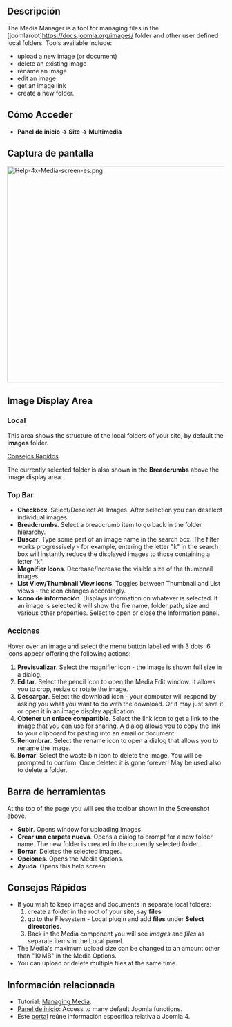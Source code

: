 <!-- Filename: Help4.x:Media / Display title: Multimedia -->

## Descripción

The Media Manager is a tool for managing files in the
\[joomlaroot\]https://docs.joomla.org/images/ folder and other user
defined local folders. Tools available include:

- upload a new image (or document)
- delete an existing image
- rename an image
- edit an image
- get an image link
- create a new folder.

## Cómo Acceder

- **Panel de inicio → Site → Multimedia**

## Captura de pantalla

<img
src="https://docs.joomla.org/images/thumb/5/5d/Help-4x-Media-screen-es.png/800px-Help-4x-Media-screen-es.png"
decoding="async"
srcset="https://docs.joomla.org/images/thumb/5/5d/Help-4x-Media-screen-es.png/1200px-Help-4x-Media-screen-es.png 1.5x, https://docs.joomla.org/images/thumb/5/5d/Help-4x-Media-screen-es.png/1600px-Help-4x-Media-screen-es.png 2x"
data-file-width="2240" data-file-height="1400" width="800" height="500"
alt="Help-4x-Media-screen-es.png" />

## Image Display Area

### Local

This area shows the structure of the local folders of your site, by
default the **images** folder.

[Consejos Rápidos](#quicktips)

The currently selected folder is also shown in the **Breadcrumbs** above
the image display area.

### Top Bar

- **Checkbox**. Select/Deselect All Images. After selection you can
  deselect individual images.
- **Breadcrumbs**. Select a breadcrumb item to go back in the folder
  hierarchy.
- **Buscar**. Type some part of an image name in the search box. The
  filter works progressively - for example, entering the letter "k" in
  the search box will instantly reduce the displayed images to those
  containing a letter "k".
- **Magnifier Icons**. Decrease/Increase the visible size of the
  thumbnail images.
- **List View/Thumbnail View Icons**. Toggles between Thumbnail and List
  views - the icon changes accordingly.
- **Icono de información**. Displays information on whatever is
  selected. If an image is selected it will show the file name, folder
  path, size and various other properties. Select to open or close the
  Information panel.

### Acciones

Hover over an image and select the menu button labelled with 3 dots. 6
icons appear offering the following actions:

1.  **Previsualizar**. Select the magnifier icon - the image is shown
    full size in a dialog.
2.  **Editar**. Select the pencil icon to open the Media Edit window. It
    allows you to crop, resize or rotate the image.
3.  **Descargar**. Select the download icon - your computer will respond
    by asking you what you want to do with the download. Or it may just
    save it or open it in an image display application.
4.  **Obtener un enlace compartible**. Select the link icon to get a
    link to the image that you can use for sharing. A dialog allows you
    to copy the link to your clipboard for pasting into an email or
    document.
5.  **Renombrar**. Select the rename icon to open a dialog that allows
    you to rename the image.
6.  **Borrar**. Select the waste bin icon to delete the image. You will
    be prompted to confirm. Once deleted it is gone forever! May be used
    also to delete a folder.

## Barra de herramientas

At the top of the page you will see the toolbar shown in the
Screenshot above.

- **Subir**. Opens window for uploading images.
- **Crear una carpeta nueva**. Opens a dialog to prompt for a new folder
  name. The new folder is created in the currently selected folder.
- **Borrar**. Deletes the selected images.
- **Opciones**. Opens the Media Options.
- **Ayuda**. Opens this help screen.

## Consejos Rápidos

- If you wish to keep images and documents in separate local folders:
  1.  create a folder in the root of your site, say **files**
  2.  go to the Filesystem - Local
      plugin and add **files** under **Select directories**.
  3.  Back in the Media component you will see *images* and *files* as
      separate items in the Local panel.
- The Media's maximum upload size can be changed to an amount other than
  "10 MB" in the Media Options.
- You can upload or delete multiple files at the same time.

## Información relacionada

- Tutorial: [Managing
  Media](https://docs.joomla.org/J4.x:Managing_Media/en "J4.x:Managing Media/en").
- [Panel de
  inicio](https://docs.joomla.org/Help4.x:Home_Dashboard/es "Help4.x:Home Dashboard/es"):
  Access to many default Joomla functions.
- Este
  [portal](https://docs.joomla.org/Portal:Joomla_4/es "Portal:Joomla 4/es")
  reúne información específica relativa a Joomla 4.
